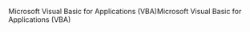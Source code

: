 <span data-ttu-id="7ae19-101">Microsoft Visual Basic for Applications (VBA)</span><span class="sxs-lookup"><span data-stu-id="7ae19-101">Microsoft Visual Basic for Applications (VBA)</span></span>